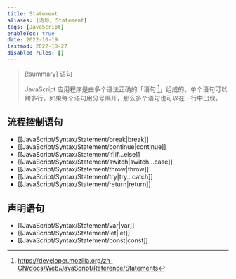 ```yaml
---
title: Statement
aliases: [语句, Statement]
tags: [JavaScript]
enableToc: true
date: 2022-10-19
lastmod: 2022-10-27
disabled rules: []
---
```


> [!summary] 语句
>
> JavaScript 应用程序是由多个语法正确的「语句 [^1]」组成的。单个语句可以跨多行。如果每个语句用分号隔开，那么多个语句也可以在一行中出现。

## 流程控制语句

- [[JavaScript/Syntax/Statement/break|break]]
- [[JavaScript/Syntax/Statement/continue|continue]]
- [[JavaScript/Syntax/Statement/if|if...else]]
- [[JavaScript/Syntax/Statement/switch|switch...case]]
- [[JavaScript/Syntax/Statement/throw|throw]]
- [[JavaScript/Syntax/Statement/try|try...catch]]
- [[JavaScript/Syntax/Statement/return|return]]

## 声明语句

- [[JavaScript/Syntax/Statement/var|var]]
- [[JavaScript/Syntax/Statement/let|let]]
- [[JavaScript/Syntax/Statement/const|const]]

[^1]: <https://developer.mozilla.org/zh-CN/docs/Web/JavaScript/Reference/Statements>
